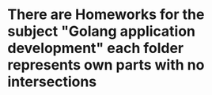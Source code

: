 # There are Homeworks for the subject "Golang application development" each folder represents own parts with no intersections
